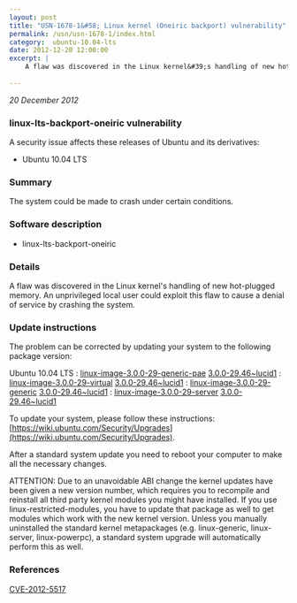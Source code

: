 ```yaml
---
layout: post
title: "USN-1678-1&#58; Linux kernel (Oneiric backport) vulnerability"
permalink: /usn/usn-1678-1/index.html
category:  ubuntu-10.04-lts
date: 2012-12-20 12:00:00
excerpt: |
    A flaw was discovered in the Linux kernel&#39;s handling of new hot-plugged memory. An unprivileged local user could exploit this flaw to cause a denial of service by crashing the system. 
    
--- 
```

 
 

*20 December 2012*

### linux-lts-backport-oneiric vulnerability

A security issue affects these releases of Ubuntu and its derivatives:

* Ubuntu 10.04 LTS

### Summary

The system could be made to crash under certain conditions. 

### Software description

* linux-lts-backport-oneiric 

### Details

A flaw was discovered in the Linux kernel&#39;s handling of new hot-plugged memory. An unprivileged local user could exploit this flaw to cause a denial of service by crashing the system. 

### Update instructions

The problem can be corrected by updating your system to the following package version:

Ubuntu 10.04 LTS
 : [linux-image-3.0.0-29-generic-pae](https://launchpad.net/ubuntu/+source/linux-lts-backport-oneiric) <span> [3.0.0-29.46~lucid1](https://launchpad.net/ubuntu/+source/linux-lts-backport-oneiric/3.0.0-29.46~lucid1) </span> 
 : [linux-image-3.0.0-29-virtual](https://launchpad.net/ubuntu/+source/linux-lts-backport-oneiric) <span> [3.0.0-29.46~lucid1](https://launchpad.net/ubuntu/+source/linux-lts-backport-oneiric/3.0.0-29.46~lucid1) </span> 
 : [linux-image-3.0.0-29-generic](https://launchpad.net/ubuntu/+source/linux-lts-backport-oneiric) <span> [3.0.0-29.46~lucid1](https://launchpad.net/ubuntu/+source/linux-lts-backport-oneiric/3.0.0-29.46~lucid1) </span> 
 : [linux-image-3.0.0-29-server](https://launchpad.net/ubuntu/+source/linux-lts-backport-oneiric) <span> [3.0.0-29.46~lucid1](https://launchpad.net/ubuntu/+source/linux-lts-backport-oneiric/3.0.0-29.46~lucid1) </span> 

To update your system, please follow these instructions: [https://wiki.ubuntu.com/Security/Upgrades](https://wiki.ubuntu.com/Security/Upgrades).

After a standard system update you need to reboot your computer to make all the necessary changes.

ATTENTION: Due to an unavoidable ABI change the kernel updates have been given a new version number, which requires you to recompile and reinstall all third party kernel modules you might have installed. If you use linux-restricted-modules, you have to update that package as well to get modules which work with the new kernel version. Unless you manually uninstalled the standard kernel metapackages (e.g. linux-generic, linux-server, linux-powerpc), a standard system upgrade will automatically perform this as well. 

### References

 
 [CVE-2012-5517](http://people.ubuntu.com/~ubuntu-security/cve/CVE-2012-5517)
 

